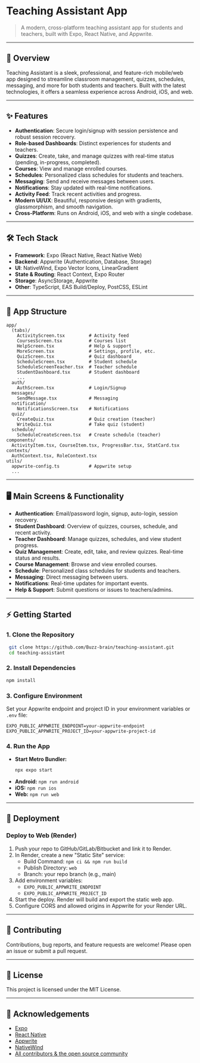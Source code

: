 # Teaching Assistant App

 > A modern, cross-platform teaching assistant app for students and teachers, built with Expo, React Native, and Appwrite.

---

## 🚀 Overview

Teaching Assistant is a sleek, professional, and feature-rich mobile/web app designed to streamline classroom management, quizzes, schedules, messaging, and more for both students and teachers. Built with the latest technologies, it offers a seamless experience across Android, iOS, and web.

---

## ✨ Features

- **Authentication**: Secure login/signup with session persistence and robust session recovery.
- **Role-based Dashboards**: Distinct experiences for students and teachers.
- **Quizzes**: Create, take, and manage quizzes with real-time status (pending, in-progress, completed).
- **Courses**: View and manage enrolled courses.
- **Schedules**: Personalized class schedules for students and teachers.
- **Messaging**: Send and receive messages between users.
- **Notifications**: Stay updated with real-time notifications.
- **Activity Feed**: Track recent activities and progress.
- **Modern UI/UX**: Beautiful, responsive design with gradients, glassmorphism, and smooth navigation.
- **Cross-Platform**: Runs on Android, iOS, and web with a single codebase.

---

## 🛠️ Tech Stack

- **Framework**: Expo (React Native, React Native Web)
- **Backend**: Appwrite (Authentication, Database, Storage)
- **UI**: NativeWind, Expo Vector Icons, LinearGradient
- **State & Routing**: React Context, Expo Router
- **Storage**: AsyncStorage, Appwrite
- **Other**: TypeScript, EAS Build/Deploy, PostCSS, ESLint

---

## 📁 App Structure

```
app/
  (tabs)/
    ActivityScreen.tsx         # Activity feed
    CoursesScreen.tsx          # Courses list
    HelpScreen.tsx             # Help & support
    MoreScreen.tsx             # Settings, profile, etc.
    QuizScreen.tsx             # Quiz dashboard
    ScheduleScreen.tsx         # Student schedule
    ScheduleScreenTeacher.tsx  # Teacher schedule
    StudentDashboard.tsx       # Student dashboard
    ...
  auth/
    AuthScreen.tsx             # Login/Signup
  messages/
    SendMessage.tsx            # Messaging
  notification/
    NotificationsScreen.tsx    # Notifications
  quiz/
    CreateQuiz.tsx             # Quiz creation (teacher)
    WriteQuiz.tsx              # Take quiz (student)
  schedule/
    ScheduleCreateScreen.tsx   # Create schedule (teacher)
components/
  ActivityItem.tsx, CourseItem.tsx, ProgressBar.tsx, StatCard.tsx
contexts/
  AuthContext.tsx, RoleContext.tsx
utils/
  appwrite-config.ts           # Appwrite setup
  ...
```

---

## 🖥️ Main Screens & Functionality

- **Authentication**: Email/password login, signup, auto-login, session recovery.
- **Student Dashboard**: Overview of quizzes, courses, schedule, and recent activity.
- **Teacher Dashboard**: Manage quizzes, schedules, and view student progress.
- **Quiz Management**: Create, edit, take, and review quizzes. Real-time status and results.
- **Course Management**: Browse and view enrolled courses.
- **Schedule**: Personalized class schedules for students and teachers.
- **Messaging**: Direct messaging between users.
- **Notifications**: Real-time updates for important events.
- **Help & Support**: Submit questions or issues to teachers/admins.

---

## ⚡ Getting Started

### 1. Clone the Repository

```bash
 git clone https://github.com/Buzz-brain/teaching-assistant.git
 cd teaching-assistant
```

### 2. Install Dependencies

```bash
npm install
```

### 3. Configure Environment

Set your Appwrite endpoint and project ID in your environment variables or `.env` file:

```
EXPO_PUBLIC_APPWRITE_ENDPOINT=your-appwrite-endpoint
EXPO_PUBLIC_APPWRITE_PROJECT_ID=your-appwrite-project-id
```

### 4. Run the App

- **Start Metro Bundler:**
  ```bash
  npx expo start
  ```
- **Android:** `npm run android`
- **iOS:** `npm run ios`
- **Web:** `npm run web`

---

## 🚢 Deployment

### Deploy to Web (Render)

1. Push your repo to GitHub/GitLab/Bitbucket and link it to Render.
2. In Render, create a new "Static Site" service:
   - Build Command: `npm ci && npm run build`
   - Publish Directory: `web`
   - Branch: your repo branch (e.g., main)
3. Add environment variables:
   - `EXPO_PUBLIC_APPWRITE_ENDPOINT`
   - `EXPO_PUBLIC_APPWRITE_PROJECT_ID`
4. Start the deploy. Render will build and export the static web app.
5. Configure CORS and allowed origins in Appwrite for your Render URL.

---

## 🤝 Contributing

Contributions, bug reports, and feature requests are welcome! Please open an issue or submit a pull request.

---

## 📄 License

This project is licensed under the MIT License.

---

## 🙏 Acknowledgements

- [Expo](https://expo.dev)
- [React Native](https://reactnative.dev/)
- [Appwrite](https://appwrite.io/)
- [NativeWind](https://www.nativewind.dev/)
- [All contributors & the open source community](https://github.com/Buzz-brain/teaching-assistant/graphs/contributors)
